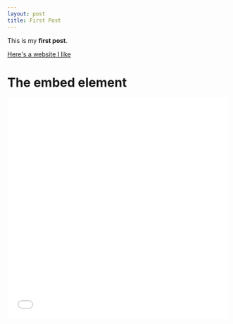 ```yaml
---
layout: post
title: First Post
---
```


This is my **first post**.

[Here's a website I like](https://youtu.be/dQw4w9WgXcQ)

<h1>The embed element</h1>

<embed type="text/html" src="snake.html"  width="500" height="500">
